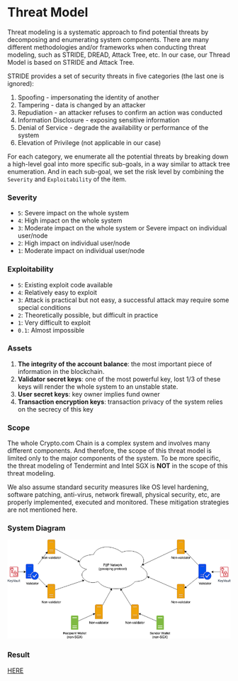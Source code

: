 # Threat Model

Threat modeling is a systematic approach to find potential threats by decomposing and enumerating system components. There are many different methodologies and/or frameworks when conducting threat modeling, such as STRIDE, DREAD, Attack Tree, etc. In our case, our Thread Model is based on STRIDE and Attack Tree.

STRIDE provides a set of security threats in five categories (the last one is ignored):

1. Spoofing - impersonating the identity of another
2. Tampering - data is changed by an attacker
3. Repudiation - an attacker refuses to confirm an action was conducted
4. Information Disclosure - exposing sensitive information
5. Denial of Service - degrade the availability or performance of the system
6. Elevation of Privilege (not applicable in our case)

For each category, we enumerate all the potential threats by breaking down a high-level goal into more specific sub-goals, in a way similar to attack tree enumeration. And in each sub-goal, we set the risk level by combining the `Severity` and `Exploitability` of the item.

### Severity

- `5`: Severe impact on the whole system
- `4`: High impact on the whole system
- `3`: Moderate impact on the whole system or Severe impact on individual user/node
- `2`: High impact on individual user/node
- `1`: Moderate impact on individual user/node

### Exploitability

- `5`: Existing exploit code available
- `4`: Relatively easy to exploit
- `3`: Attack is practical but not easy, a successful attack may require some special conditions
- `2`: Theoretically possible, but difficult in practice
- `1`: Very difficult to exploit
- `0.1`: Almost impossible

### Assets

1. **The integrity of the account balance**: the most important piece of information in the blockchain.
2. **Validator secret keys**: one of the most powerful key, lost 1/3 of these keys will render the whole system to an unstable state.
3. **User secret keys**: key owner implies fund owner
4. **Transaction encryption keys**: transaction privacy of the system relies on the secrecy of this key

### Scope

The whole Crypto.com Chain is a complex system and involves many different components. And therefore, the scope of this threat model is limited only to the major components of the system. To be more specific, the threat modeling of Tendermint and Intel SGX is **NOT** in the scope of this threat modeling.

We also assume standard security measures like OS level hardening, software patching, anti-virus, network firewall, physical security, etc, are properly implemented, executed and monitored. These mitigation strategies are not mentioned here.

### System Diagram

![An image](./assets/system-diagram.png)

### Result

[HERE](../crypto.com-chain-threat-model.pdf)
